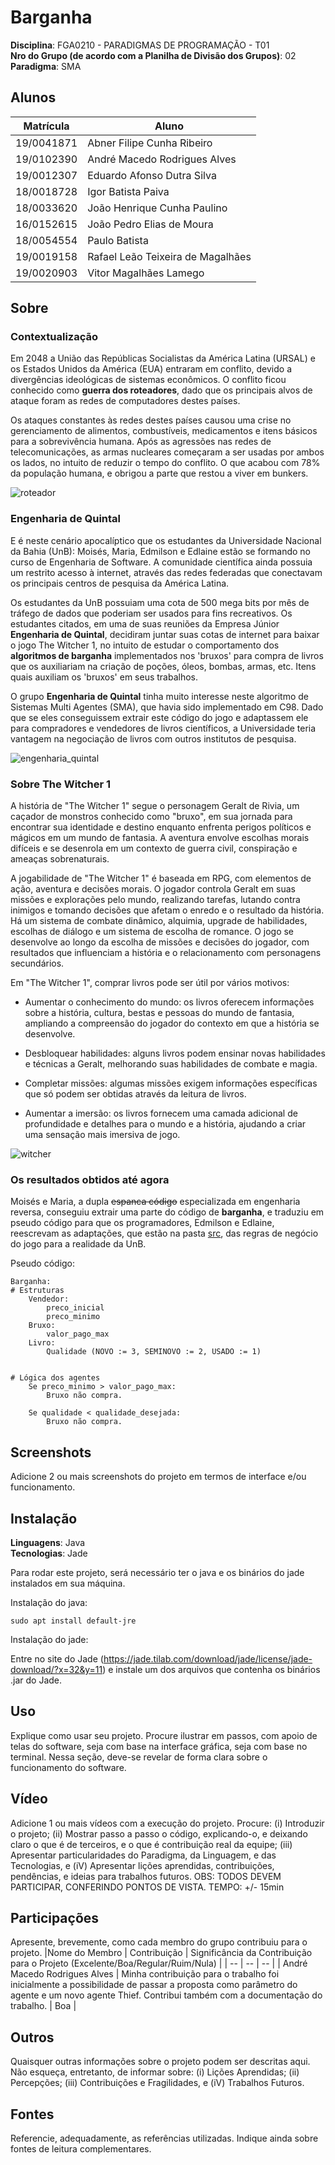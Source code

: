 # Barganha

**Disciplina**: FGA0210 - PARADIGMAS DE PROGRAMAÇÃO - T01 <br>
**Nro do Grupo (de acordo com a Planilha de Divisão dos Grupos)**: 02<br>
**Paradigma**: SMA<br>

## Alunos

| Matrícula  | Aluno                             |
| ---------- | --------------------------------- |
| 19/0041871 | Abner Filipe Cunha Ribeiro        |
| 19/0102390 | André Macedo Rodrigues Alves      |
| 19/0012307 | Eduardo Afonso Dutra Silva        |
| 18/0018728 | Igor Batista Paiva                |
| 18/0033620 | João Henrique Cunha Paulino       |
| 16/0152615 | João Pedro Elias de Moura         |
| 18/0054554 | Paulo Batista                     |
| 19/0019158 | Rafael Leão Teixeira de Magalhães |
| 19/0020903 | Vitor Magalhães Lamego            |
## Sobre 

### Contextualização

Em 2048 a União das Repúblicas Socialistas da América Latina (URSAL) e os 
Estados Unidos da América (EUA) entraram em conflito, devido a 
divergências ideológicas de sistemas econômicos. O conflito ficou 
conhecido como **guerra dos roteadores**, dado que os principais alvos de 
ataque foram as redes de computadores destes países.

Os ataques constantes às redes destes países causou uma 
crise no gerenciamento de alimentos, combustíveis, medicamentos e itens
básicos para a sobrevivência humana. Após as agressões nas redes de 
telecomunicações, as armas nucleares começaram a ser usadas
por ambos os lados, no intuito de reduzir o tempo do conflito. O que 
acabou com 78% da população humana, e obrigou a parte que 
restou a viver em bunkers.

![roteador](assets/router.png)


### Engenharia de Quintal

E é neste cenário apocalíptico que os estudantes da Universidade Nacional 
da Bahia (UnB): Moisés, Maria, Edmilson e Edlaine estão se formando no 
curso de Engenharia de Software. A comunidade científica ainda possuia
um restrito acesso à internet, através das redes federadas que conectavam
os principais centros de pesquisa da América Latina.

Os estudantes da UnB possuiam uma cota de 500 mega bits por mês de tráfego 
de dados que poderiam ser usados para fins recreativos. Os estudantes 
citados, em uma de suas reuniões da Empresa Júnior 
**Engenharia de Quintal**, decidiram juntar suas cotas de internet para
baixar o jogo The Witcher 1, no intuito de estudar o comportamento dos
**algoritmos de barganha** implementados nos 'bruxos' para compra de livros
que os auxiliariam na criação de poções, óleos, bombas, armas, etc. 
Itens quais auxiliam os 'bruxos' em seus trabalhos.

O grupo **Engenharia de Quintal** tinha muito interesse neste algoritmo
de Sistemas Multi Agentes (SMA), que havia sido implementado em C98. Dado
que se eles conseguissem extrair este código do jogo e adaptassem ele para
compradores e vendedores de livros científicos, a Universidade teria 
vantagem na negociação de livros com outros institutos
de pesquisa.

![engenharia_quintal](assets/engenharia_quintal.png)

### Sobre The Witcher 1


A história de "The Witcher 1" segue o personagem Geralt de Rivia, um 
caçador de monstros conhecido como "bruxo", em sua jornada para encontrar 
sua identidade e destino enquanto enfrenta perigos políticos e mágicos em 
um mundo de fantasia. A aventura envolve escolhas morais difíceis e se 
desenrola em um contexto de guerra civil, conspiração e ameaças 
sobrenaturais.

A jogabilidade de "The Witcher 1" é baseada em RPG, com elementos de ação, 
aventura e decisões morais. O jogador controla Geralt em suas missões e 
explorações pelo mundo, realizando tarefas, lutando contra inimigos e 
tomando decisões que afetam o enredo e o resultado da história. Há um 
sistema de combate dinâmico, alquimia, upgrade de habilidades, escolhas de 
diálogo e um sistema de escolha de romance. O jogo se desenvolve ao longo 
da escolha de missões e decisões do jogador, com resultados que 
influenciam a história e o relacionamento com personagens secundários.


Em "The Witcher 1", comprar livros pode ser útil por vários motivos:

- Aumentar o conhecimento do mundo: os livros oferecem informações sobre a história, cultura, bestas e pessoas do mundo de fantasia, ampliando a compreensão do jogador do contexto em que a história se desenvolve.

- Desbloquear habilidades: alguns livros podem ensinar novas habilidades e técnicas a Geralt, melhorando suas habilidades de combate e magia.

- Completar missões: algumas missões exigem informações específicas que só podem ser obtidas através da leitura de livros.

- Aumentar a imersão: os livros fornecem uma camada adicional de profundidade e detalhes para o mundo e a história, ajudando a criar uma sensação mais imersiva de jogo.

![witcher](assets/witcher.jpg)

### Os resultados obtidos até agora

Moisés e Maria, a dupla <s>espanca código</s> especializada em engenharia
reversa, conseguiu extrair uma parte do código de **barganha**, e traduziu
em pseudo código para que os programadores, Edmilson e Edlaine, 
reescrevam as adaptações, que estão na pasta [src](src/), das regras 
de negócio do jogo para a realidade da UnB.

Pseudo código:

```
Barganha:
# Estruturas
    Vendedor:
		preco_inicial
		preco_minimo
	Bruxo:
        valor_pago_max
	Livro:
        Qualidade (NOVO := 3, SEMINOVO := 2, USADO := 1)


# Lógica dos agentes
	Se preco_minimo > valor_pago_max: 
		Bruxo não compra.

	Se qualidade < qualidade_desejada:
		Bruxo não compra.

```

## Screenshots
Adicione 2 ou mais screenshots do projeto em termos de interface e/ou funcionamento.

## Instalação 
**Linguagens**: Java<br>
**Tecnologias**: Jade<br>

Para rodar este projeto, será necessário ter o java e os binários do jade instalados em sua
máquina.

Instalação do java: 

```
sudo apt install default-jre
```

Instalação do jade:

Entre no site do Jade (https://jade.tilab.com/download/jade/license/jade-download/?x=32&y=11) e instale um dos arquivos que contenha os binários .jar do Jade.

## Uso 
Explique como usar seu projeto.
Procure ilustrar em passos, com apoio de telas do software, seja com base na interface gráfica, seja com base no terminal.
Nessa seção, deve-se revelar de forma clara sobre o funcionamento do software.

## Vídeo
Adicione 1 ou mais vídeos com a execução do projeto.
Procure: 
(i) Introduzir o projeto;
(ii) Mostrar passo a passo o código, explicando-o, e deixando claro o que é de terceiros, e o que é contribuição real da equipe;
(iii) Apresentar particularidades do Paradigma, da Linguagem, e das Tecnologias, e
(iV) Apresentar lições aprendidas, contribuições, pendências, e ideias para trabalhos futuros.
OBS: TODOS DEVEM PARTICIPAR, CONFERINDO PONTOS DE VISTA.
TEMPO: +/- 15min

## Participações
Apresente, brevemente, como cada membro do grupo contribuiu para o projeto.
|Nome do Membro | Contribuição | Significância da Contribuição para o Projeto (Excelente/Boa/Regular/Ruim/Nula) |
| -- | -- | -- |
| André Macedo Rodrigues Alves  |  Minha contribuição para o trabalho foi inicialmente a possibilidade de passar a proposta como parâmetro do agente e um novo agente Thief. Contribui também com a documentação do trabalho. | Boa |

## Outros 
Quaisquer outras informações sobre o projeto podem ser descritas aqui. Não esqueça, entretanto, de informar sobre:
(i) Lições Aprendidas;
(ii) Percepções;
(iii) Contribuições e Fragilidades, e
(iV) Trabalhos Futuros.

## Fontes
Referencie, adequadamente, as referências utilizadas.
Indique ainda sobre fontes de leitura complementares.
